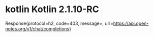 # kotlin Kotlin 2.1.10-RC
Response{protocol=h2, code=403, message=, url=https://api.open-notes.org/v1/chat/completions}